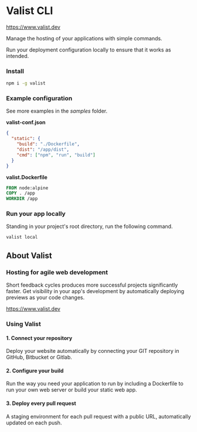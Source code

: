 # Valist CLI
https://www.valist.dev

Manage the hosting of your applications with simple commands.

Run your deployment configuration locally to ensure that it works as intended. 

### Install
```sh
npm i -g valist
```

### Example configuration
See more examples in the *samples* folder.

**valist-conf.json**
```json
{
  "static": {
    "build": "./Dockerfile",
    "dist": "/app/dist",
    "cmd": ["npm", "run", "build"]
  }
}
```

**valist.Dockerfile**
```dockerfile
FROM node:alpine
COPY . /app
WORKDIR /app
```

### Run your app locally
Standing in your project's root directory, run the following command.
```sh
valist local
```


## About Valist

### Hosting for agile web development

Short feedback cycles produces more successful projects significantly faster. Get visibility in your app's development by automatically deploying previews as your code changes.

https://www.valist.dev

### Using Valist

#### 1. Connect your repository

Deploy your website automatically by connecting your GIT repository in GitHub, Bitbucket or Gitlab.

#### 2. Configure your build

Run the way you need your application to run by including a Dockerfile to run your own web server or build your static web app.

#### 3. Deploy every pull request

A staging environment for each pull request with a public URL, automatically updated on each push.
